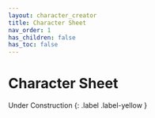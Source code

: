 ```yaml
---
layout: character_creator
title: Character Sheet
nav_order: 1
has_children: false
has_toc: false
---
```


# Character Sheet

Under Construction
{: .label .label-yellow }

